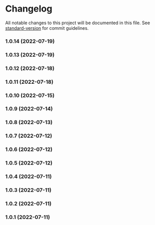 # Changelog

All notable changes to this project will be documented in this file. See [standard-version](https://github.com/conventional-changelog/standard-version) for commit guidelines.

### 1.0.14 (2022-07-19)

### 1.0.13 (2022-07-19)

### 1.0.12 (2022-07-18)

### 1.0.11 (2022-07-18)

### 1.0.10 (2022-07-15)

### 1.0.9 (2022-07-14)

### 1.0.8 (2022-07-13)

### 1.0.7 (2022-07-12)

### 1.0.6 (2022-07-12)

### 1.0.5 (2022-07-12)

### 1.0.4 (2022-07-11)

### 1.0.3 (2022-07-11)

### 1.0.2 (2022-07-11)

### 1.0.1 (2022-07-11)
